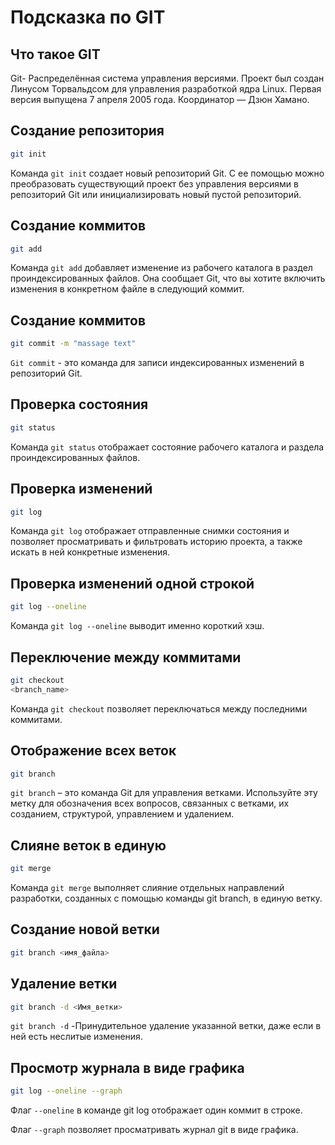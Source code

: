 # Подсказка по GIT 
## Что такое GIT
Git- Распределённая система управления версиями. Проект был создан Линусом Торвальдсом для управления разработкой ядра Linux. Первая версия выпущена 7 апреля 2005 года. Координатор — Дзюн Хамано.

## Создание репозитория
```sh
git init 
```
Команда `git init` создает новый репозиторий Git. С ее помощью можно преобразовать существующий проект без управления версиями в репозиторий Git или инициализировать новый пустой репозиторий.
## Создание коммитов
```sh
git add
```
Команда `git add` добавляет изменение из рабочего каталога в раздел проиндексированных файлов. Она сообщает Git, что вы хотите включить изменения в конкретном файле в следующий коммит.
## Создание коммитов
```sh
git commit -m "massage text" 
```
`Git commit` - это команда для записи индексированных изменений в репозиторий Git.
## Проверка состояния
```sh
git status
```
Команда `git status` отображает состояние рабочего каталога и раздела проиндексированных файлов.
## Проверка изменений
```sh
git log 
```
Команда `git log` отображает отправленные снимки состояния и позволяет просматривать и фильтровать историю проекта, а также искать в ней конкретные изменения.
## Проверка изменений одной строкой
```sh
git log --oneline
```
Команда `git log --oneline` выводит именно короткий хэш.
## Переключение между коммитами
```sh
git checkout 
<branch_name>
```
Команда `git checkout` позволяет переключаться между последними коммитами.
## Отображение всех веток
```sh
git branch
```
`git branch` – это команда Git для управления ветками. Используйте эту метку для обозначения всех вопросов, связанных с ветками, их созданием, структурой, управлением и удалением.
## Слияне веток в единую 
```sh
git merge
```
Команда `git merge` выполняет слияние отдельных направлений разработки, созданных с помощью команды git branch, в единую ветку.

## Создание новой ветки 
```sh
git branch <имя_файла>
```
## Удаление ветки
```sh
git branch -d <Имя_ветки>
```
`git branch -d` -Принудительное удаление указанной ветки, даже если в ней есть неслитые изменения.
## Просмотр журнала в виде графика
```sh
git log --oneline --graph
```
Флаг `--oneline` в команде git log отображает один коммит в строке.

Флаг `--graph` позволяет просматривать журнал git в виде графика.